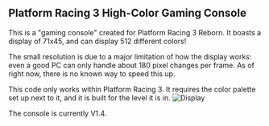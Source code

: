 ## Platform Racing 3 High-Color Gaming Console

This is a "gaming console" created for Platform Racing 3 Reborn. It boasts a display of 71x45, and can display 512 different colors!

The small resolution is due to a major limitation of how the display works: even a good PC can only handle about 180 pixel changes per frame.
As of right now, there is no known way to speed this up.

This code only works within Platform Racing 3. It requires the color palette set up next to it, and it is built for the level it is in.
![Display](https://i.imgur.com/JyNL7mV.png)

The console is currently V1.4.

